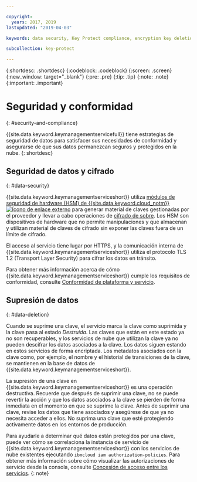 ```yaml
---

copyright:
  years: 2017, 2019
lastupdated: "2019-04-03"

keywords: data security, Key Protect compliance, encryption key deletion

subcollection: key-protect

---
```


{:shortdesc: .shortdesc}
{:codeblock: .codeblock}
{:screen: .screen}
{:new_window: target="_blank"}
{:pre: .pre}
{:tip: .tip}
{:note: .note}
{:important: .important}

# Seguridad y conformidad
{: #security-and-compliance}

{{site.data.keyword.keymanagementservicefull}} tiene estrategias de seguridad de datos para satisfacer sus necesidades de conformidad y asegurarse de que sus datos permanezcan seguros y protegidos en la nube.
{: shortdesc}

## Seguridad de datos y cifrado
{: #data-security}

{{site.data.keyword.keymanagementserviceshort}} utiliza [módulos de seguridad de hardware (HSM) de {{site.data.keyword.cloud_notm}} ![Icono de enlace externo](../../icons/launch-glyph.svg "Icono de enlace externo")](https://www.ibm.com/cloud/hardware-security-module) para generar material de claves gestionadas por el proveedor y llevar a cabo operaciones de [cifrado de sobre](/docs/services/key-protect?topic=key-protect-envelope-encryption). Los HSM son dispositivos de hardware que no permite manipulaciones y que almacenan y utilizan material de claves de cifrado sin exponer las claves fuera de un límite de cifrado.

El acceso al servicio tiene lugar por HTTPS, y la comunicación interna de {{site.data.keyword.keymanagementserviceshort}} utiliza el protocolo TLS 1.2 (Transport Layer Security) para cifrar los datos en tránsito.

Para obtener más información acerca de cómo {{site.data.keyword.keymanagementserviceshort}} cumple los requisitos de conformidad, consulte [Conformidad de plataforma y servicio](/docs/overview?topic=overview-security#compliancetable).

## Supresión de datos
{: #data-deletion}

Cuando se suprime una clave, el servicio marca la clave como suprimida y la clave pasa al estado _Destruida_. Las claves que están en este estado ya no son recuperables, y los servicios de nube que utilizan la clave ya no pueden descifrar los datos asociados a la clave. Los datos siguen estando en estos servicios de forma encriptada. Los metadatos asociados con la clave como, por ejemplo, el nombre y el historial de transiciones de la clave, se mantienen en la base de datos de {{site.data.keyword.keymanagementserviceshort}}. 

La supresión de una clave en {{site.data.keyword.keymanagementserviceshort}} es una operación destructiva. Recuerde que después de suprimir una clave, no se puede revertir la acción y que los datos asociados a la clave se pierden de forma inmediata en el momento en que se suprime la clave. Antes de suprimir una clave, revise los datos que tiene asociados y asegúrese de que ya no necesita acceder a ellos. No suprima una clave que esté protegiendo activamente datos en los entornos de producción. 

Para ayudarle a determinar qué datos están protegidos por una clave, puede ver cómo se correlaciona la instancia de servicio de {{site.data.keyword.keymanagementserviceshort}} con los servicios de nube existentes ejecutando `ibmcloud iam authorization-policies`. Para obtener más información sobre cómo visualizar las autorizaciones de servicio desde la consola, consulte [Concesión de acceso entre los servicios](/docs/iam?topic=iam-serviceauth).
{: note}
